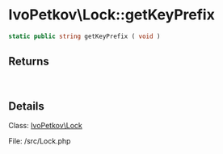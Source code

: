 # IvoPetkov\Lock::getKeyPrefix

```php
static public string getKeyPrefix ( void )
```

## Returns

&nbsp;&nbsp;&nbsp;&nbsp;&nbsp;&nbsp;

## Details

Class: [IvoPetkov\Lock](ivopetkov.lock.class.md)

File: /src/Lock.php

